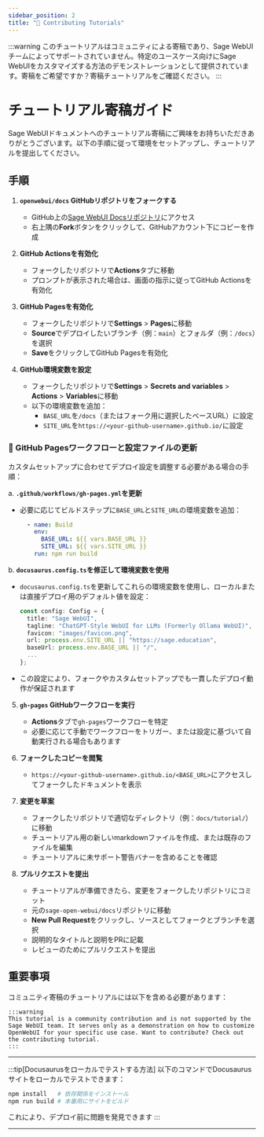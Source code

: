 ```yaml
---
sidebar_position: 2
title: "🤝 Contributing Tutorials"
---
```


:::warning
このチュートリアルはコミュニティによる寄稿であり、Sage WebUIチームによってサポートされていません。特定のユースケース向けにSage WebUIをカスタマイズする方法のデモンストレーションとして提供されています。寄稿をご希望ですか？寄稿チュートリアルをご確認ください。
:::

# チュートリアル寄稿ガイド

Sage WebUIドキュメントへのチュートリアル寄稿にご興味をお持ちいただきありがとうございます。以下の手順に従って環境をセットアップし、チュートリアルを提出してください。

## 手順

1. **`openwebui/docs` GitHubリポジトリをフォークする**

   - GitHub上の[Sage WebUI Docsリポジトリ](https://github.com/Startr/docs)にアクセス
   - 右上隅の**Fork**ボタンをクリックして、GitHubアカウント下にコピーを作成

2. **GitHub Actionsを有効化**

   - フォークしたリポジトリで**Actions**タブに移動
   - プロンプトが表示された場合は、画面の指示に従ってGitHub Actionsを有効化

3. **GitHub Pagesを有効化**

   - フォークしたリポジトリで**Settings** > **Pages**に移動
   - **Source**でデプロイしたいブランチ（例：`main`）とフォルダ（例：`/docs`）を選択
   - **Save**をクリックしてGitHub Pagesを有効化

4. **GitHub環境変数を設定**

   - フォークしたリポジトリで**Settings** > **Secrets and variables** > **Actions** > **Variables**に移動
   - 以下の環境変数を追加：
     - `BASE_URL`を`/docs`（またはフォーク用に選択したベースURL）に設定
     - `SITE_URL`を`https://<your-github-username>.github.io/`に設定

### 📝 GitHub Pagesワークフローと設定ファイルの更新

カスタムセットアップに合わせてデプロイ設定を調整する必要がある場合の手順：

a. **`.github/workflows/gh-pages.yml`を更新**

- 必要に応じてビルドステップに`BASE_URL`と`SITE_URL`の環境変数を追加：

     ```yaml
       - name: Build
         env:
           BASE_URL: ${{ vars.BASE_URL }}
           SITE_URL: ${{ vars.SITE_URL }}
         run: npm run build
     ```

b. **`docusaurus.config.ts`を修正して環境変数を使用**

- `docusaurus.config.ts`を更新してこれらの環境変数を使用し、ローカルまたは直接デプロイ用のデフォルト値を設定：

     ```typescript
     const config: Config = {
       title: "Sage WebUI",
       tagline: "ChatGPT-Style WebUI for LLMs (Formerly Ollama WebUI)",
       favicon: "images/favicon.png",
       url: process.env.SITE_URL || "https://sage.education",
       baseUrl: process.env.BASE_URL || "/",
       ...
     };
     ```

- この設定により、フォークやカスタムセットアップでも一貫したデプロイ動作が保証されます

5. **`gh-pages` GitHubワークフローを実行**

   - **Actions**タブで`gh-pages`ワークフローを特定
   - 必要に応じて手動でワークフローをトリガー、または設定に基づいて自動実行される場合もあります

6. **フォークしたコピーを閲覧**

   - `https://<your-github-username>.github.io/<BASE_URL>`にアクセスしてフォークしたドキュメントを表示

7. **変更を草案**

   - フォークしたリポジトリで適切なディレクトリ（例：`docs/tutorial/`）に移動
   - チュートリアル用の新しいmarkdownファイルを作成、または既存のファイルを編集
   - チュートリアルに未サポート警告バナーを含めることを確認

8. **プルリクエストを提出**

   - チュートリアルが準備できたら、変更をフォークしたリポジトリにコミット
   - 元の`sage-open-webui/docs`リポジトリに移動
   - **New Pull Request**をクリックし、ソースとしてフォークとブランチを選択
   - 説明的なタイトルと説明をPRに記載
   - レビューのためにプルリクエストを提出

## 重要事項

コミュニティ寄稿のチュートリアルには以下を含める必要があります：

```
:::warning
This tutorial is a community contribution and is not supported by the Sage WebUI team. It serves only as a demonstration on how to customize OpenWebUI for your specific use case. Want to contribute? Check out the contributing tutorial.
:::
```

---

:::tip[Docusaurusをローカルでテストする方法]
以下のコマンドでDocusaurusサイトをローカルでテストできます：

```bash
npm install   # 依存関係をインストール
npm run build # 本番用にサイトをビルド
```

これにより、デプロイ前に問題を発見できます
:::

---
